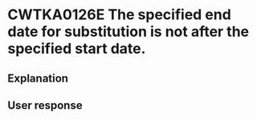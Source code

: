 # CWTKA0126E The specified end date for substitution is not after the specified start date.

## Explanation

## User response